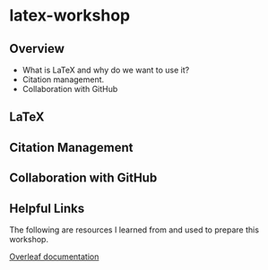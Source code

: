 # latex-workshop

## Overview

- What is LaTeX and why do we want to use it?
- Citation management.
- Collaboration with GitHub

## LaTeX



## Citation Management



## Collaboration with GitHub



## Helpful Links

The following are resources I learned from and used to prepare this workshop.

[Overleaf documentation](https://www.overleaf.com/learn)


